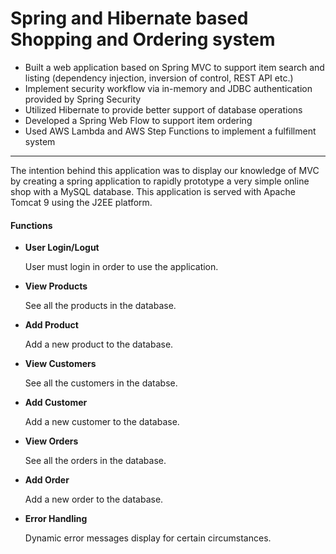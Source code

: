 # Spring and Hibernate based Shopping and Ordering system

- Built a web application based on Spring MVC to support item search and listing (dependency injection, inversion of control, REST API etc.)
- Implement security workflow via in-memory and JDBC authentication provided by Spring Security
- Utilized Hibernate to provide better support of database operations
- Developed a Spring Web Flow to support item ordering
- Used AWS Lambda and AWS Step Functions to implement a fulfillment system
<hr/>

The intention behind this application was to display our knowledge of MVC by creating a spring application to rapidly prototype a very
simple online shop with a MySQL database. This application is served with Apache Tomcat 9 using the J2EE platform.

#### Functions
* **User Login/Logut**

  User must login in order to use the application.
* **View Products**

   See all the products in the database.
* **Add Product**

    Add a new product to the database.
* **View Customers**

    See all the customers in the databse.
* **Add Customer**

    Add a new customer to the database.
* **View Orders**

    See all the orders in the database.
* **Add Order**

    Add a new order to the database.
* **Error Handling**

    Dynamic error messages display for certain circumstances.
